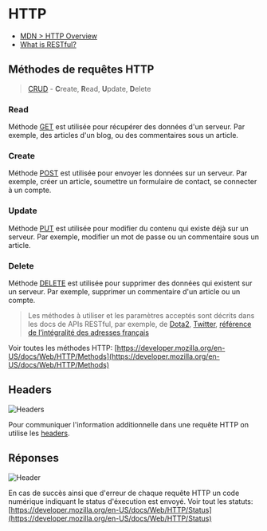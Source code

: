 # HTTP

+ [MDN > HTTP Overview](https://developer.mozilla.org/en-US/docs/Web/HTTP/Overview)
+ [What is RESTful?](https://stackoverflow.com/questions/671118/what-exactly-is-restful-programming)

## Méthodes de requêtes HTTP

> [CRUD](https://en.wikipedia.org/wiki/Create,_read,_update_and_delete) - **C**reate, **R**ead, **U**pdate, **D**elete

### Read

Méthode [GET](https://developer.mozilla.org/en-US/docs/Web/HTTP/Methods/GET) est utilisée pour récupérer des données d'un serveur. Par exemple, des articles d'un blog, ou des commentaires sous un article.

### Create

Méthode [POST](https://developer.mozilla.org/en-US/docs/Web/HTTP/Methods/POST) est utilisée pour envoyer les données sur un serveur. Par exemple, créer un article, soumettre un formulaire de contact, se connecter à un compte.

### Update

Méthode [PUT](https://developer.mozilla.org/en-US/docs/Web/HTTP/Methods/PUT) est utilisée pour modifier du contenu qui existe déjà sur un serveur. Par exemple, modifier un mot de passe ou un commentaire sous un article.

### Delete

Méthode [DELETE](https://developer.mozilla.org/en-US/docs/Web/HTTP/Methods/DELETE) est utilisée pour supprimer des données qui existent sur un serveur. Par exemple, supprimer un commentaire d'un article ou un compte.


> Les méthodes à utiliser et les paramètres acceptés sont décrits dans les docs de APIs RESTful, par exemple, de [Dota2](https://docs.opendota.com/), [Twitter](https://developer.twitter.com/en/docs.html), [référence de l’intégralité des adresses français](https://adresse.data.gouv.fr/api)


Voir toutes les méthodes HTTP: [https://developer.mozilla.org/en-US/docs/Web/HTTP/Methods](https://developer.mozilla.org/en-US/docs/Web/HTTP/Methods)


## Headers

![Headers](https://i.ibb.co/pz5jVTL/Request.png)

Pour communiquer l'information additionnelle dans une requête HTTP on utilise les [headers](https://developer.mozilla.org/en-US/docs/Web/HTTP/Headers). 


## Réponses

![Header](https://www.commitstrip.com/wp-content/uploads/2018/08/Strip-Response-code-650-final.jpg)

En cas de succès ainsi que d'erreur de chaque requête HTTP un code numérique indiquant le status d'éxecution est envoyé. Voir tout les statuts: [https://developer.mozilla.org/en-US/docs/Web/HTTP/Status](https://developer.mozilla.org/en-US/docs/Web/HTTP/Status)